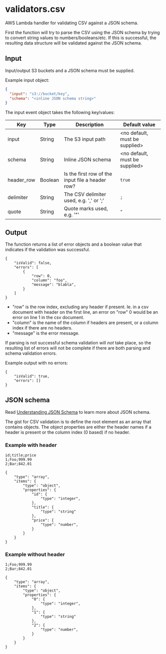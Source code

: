 # validators.csv

AWS Lambda handler for validating CSV against a JSON schema.

First the function will try to parse the CSV using the JSON schema by trying to
convert string values to numbers/booleans/etc. If this is successful, the
resulting data structure will be validated against the JSON schema.

## Input

Input/output S3 buckets and a JSON schema must be supplied.

Example input object:

```json
{
  "input": "s3://bucket/key",
  "schema": "<inline JSON schema string>"
}
```

The input event object takes the following key/values:

| Key               | Type      | Description                                       | Default value                     |
| ----------------- | --------- | ------------------------------------------------- | --------------------------------- |
| input             | String    | The S3 input path                                 | <no default, must be supplied>    |
| schema            | String    | Inline JSON schema                                | <no default, must be supplied>    |
| header_row        | Boolean   | Is the first row of the input file a header row?  | `true`                            |
| delimiter         | String    | The CSV delimiter used, e.g. ',' or ';'           | `;`                               |
| quote             | String    | Quote marks used, e.g. '"'                        | `"`                               |


## Output

The function returns a list of error objects and a boolean value that indicates
if the validation was successful.

```
{
    "isValid": false,
    "errors": [
        {
            "row": 0,
            "column": "foo",
            "message": "blabla",
        }
    ]
}
```

 - "row" is the row index, excluding any header if present. Ie. in a csv
   document with header on the first line, an error on "row" 0 would be an error
   on line 1 in the csv document.
 - "column" is the name of the column if headers are present, or a column index
   if there are no headers.
 - "message" is the error message.

If parsing is not successful schema validation will _not_ take place, so the
resulting list of errors will not be complete if there are both parsing and
schema validation errors.

Example output with no errors:

```
{
    "isValid": true,
    "errors": []
}
```

## JSON schema

Read [Understanding JSON
Schema](https://json-schema.org/understanding-json-schema/index.html) to learn
more about JSON schema.

The gist for CSV validation is to define the root element as an array that
contains objects. The object properties are either the header names if a header
is present or the column index (0 based) if no header.

### Example with header

```
id;title;price
1;Foo;999.99
2;Bar;842.01
```

```
{
    "type": "array",
    "items": {
        "type": "object",
        "properties": {
            "id": {
                "type": "integer",
            },
            "title": {
                "type": "string"
            },
            "price": {
                "type": "number",
            }
        }
    }
}
```

### Example without header

```
1;Foo;999.99
2;Bar;842.01
```

```
{
    "type": "array",
    "items": {
        "type": "object",
        "properties": {
            "0": {
                "type": "integer",
            },
            "1": {
                "type": "string"
            },
            "2": {
                "type": "number",
            }
        }
    }
}
```
